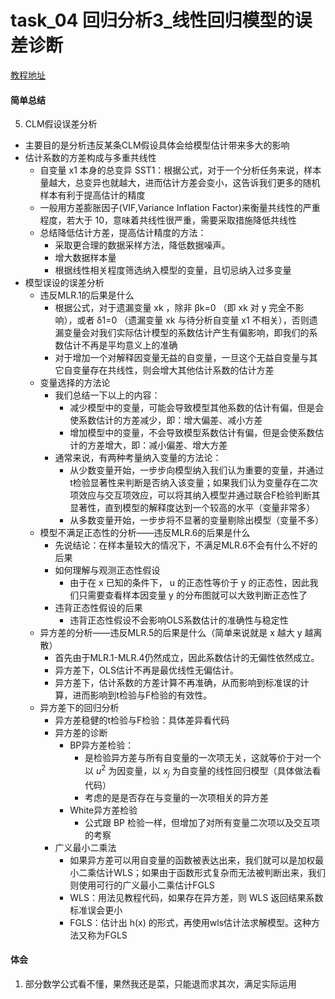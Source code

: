# task_04 回归分析3_线性回归模型的误差诊断

[教程地址](https://github.com/Git-Model/Modeling-Universe/blob/main/Data%20Analysis%20and%20Statistical%20Modeling/task_04%20%E5%9B%9E%E5%BD%92%E5%88%86%E6%9E%903_%E7%BA%BF%E6%80%A7%E5%9B%9E%E5%BD%92%E6%A8%A1%E5%9E%8B%E7%9A%84%E8%AF%AF%E5%B7%AE%E8%AF%8A%E6%96%AD/%E5%9B%9E%E5%BD%923.ipynb)

#### 简单总结
5. CLM假设误差分析
  * 主要目的是分析违反某条CLM假设具体会给模型估计带来多大的影响
  * 估计系数的方差构成与多重共线性
    * 自变量 x1 本身的总变异 SST1：根据公式，对于一个分析任务来说，样本量越大，总变异也就越大，进而估计方差会变小，这告诉我们更多的随机样本有利于提高估计的精度
    * 一般用方差膨胀因子(VIF,Variance Inflation Factor)来衡量共线性的严重程度，若大于 10，意味着共线性很严重，需要采取措施降低共线性
    * 总结降低估计方差，提高估计精度的方法：
      * 采取更合理的数据采样方法，降低数据噪声。
      * 增大数据样本量
      * 根据线性相关程度筛选纳入模型的变量，且切忌纳入过多变量
  * 模型误设的误差分析
    * 违反MLR.1的后果是什么
      * 根据公式，对于遗漏变量 xk ，除非 βk=0 （即 xk 对 y 完全不影响），或者 δ1=0 （遗漏变量 xk 与待分析自变量 x1 不相关），否则遗漏变量会对我们实际估计模型的系数估计产生有偏影响，即我们的系数估计不再是平均意义上的准确
      * 对于增加一个对解释因变量无益的自变量，一旦这个无益自变量与其它自变量存在共线性，则会增大其他估计系数的估计方差
    * 变量选择的方法论
      * 我们总结一下以上的内容：
        * 减少模型中的变量，可能会导致模型其他系数的估计有偏，但是会使系数估计的方差减少，即：增大偏差、减小方差
        * 增加模型中的变量，不会导致模型系数估计有偏，但是会使系数估计的方差增大，即：减小偏差、增大方差
      * 通常来说，有两种考量纳入变量的方法论：
        * 从少数变量开始，一步步向模型纳入我们认为重要的变量，并通过t检验显著性来判断是否纳入该变量；如果我们认为变量存在二次项效应与交互项效应，可以将其纳入模型并通过联合F检验判断其显著性，直到模型的解释度达到一个较高的水平（变量非常多）
        * 从多数变量开始，一步步将不显著的变量剔除出模型（变量不多）
    * 模型不满足正态性的分析——违反MLR.6的后果是什么
      * 先说结论：在样本量较大的情况下，不满足MLR.6不会有什么不好的后果
      * 如何理解与观测正态性假设
        * 由于在 x 已知的条件下， u 的正态性等价于 y 的正态性，因此我们只需要查看样本因变量 y 的分布图就可以大致判断正态性了
      * 违背正态性假设的后果
        * 违背正态性假设不会影响OLS系数估计的准确性与稳定性
    * 异方差的分析——违反MLR.5的后果是什么（简单来说就是 x 越大 y 越离散）
      * 首先由于MLR.1-MLR.4仍然成立，因此系数估计的无偏性依然成立。
      * 异方差下，OLS估计不再是最优线性无偏估计。
      * 异方差下，估计系数的方差计算不再准确，从而影响到标准误的计算，进而影响到t检验与F检验的有效性。
    * 异方差下的回归分析
      * 异方差稳健的t检验与F检验：具体差异看代码
      * 异方差的诊断
        * BP异方差检验：
          * 是检验异方差与所有自变量的一次项无关，这就等价于对一个以 $u^2$ 为因变量，以 $x_j$ 为自变量的线性回归模型（具体做法看代码）
          * 考虑的是是否存在与变量的一次项相关的异方差
        * White异方差检验
          * 公式跟 BP 检验一样，但增加了对所有变量二次项以及交互项的考察
      * 广义最小二乘法
        * 如果异方差可以用自变量的函数被表达出来，我们就可以是加权最小二乘估计WLS；如果由于函数形式复杂而无法被判断出来，我们则使用可行的广义最小二乘估计FGLS
        * WLS：用法见教程代码，如果存在异方差，则 WLS 返回结果系数标准误会更小
        * FGLS：估计出 h(x) 的形式，再使用wls估计法求解模型。这种方法又称为FGLS
  

#### 体会

1. 部分数学公式看不懂，果然我还是菜，只能退而求其次，满足实际运用

